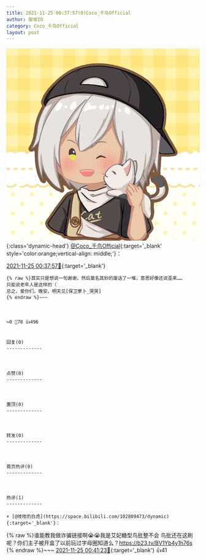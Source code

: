 ```yaml
---
title: 2021-11-25 00:37:57(0)Coco_千鸟Official
author: 御坂IO
category: Coco_千鸟Official
layout: post
---
```


![img](/images/85e485bc0dbd0cde4d15f24d7cffe9704618ad10.jpg){:class='dynamic-head'}
[@Coco_千鸟Official](https://space.bilibili.com/1891728206/dynamic){:target='_blank' style='color:orange;vertical-align: middle;'}：

[2021-11-25 00:37:57🔗](https://t.bilibili.com/596714740038459918){:target='_blank'}

~~~
{% raw %}其实只是想说一句谢谢，然后莫名其妙的废话了一堆，意思好像还说歪来……
只能说老年人是这样的（
总之，爱你们，晚安，明天见[保卫萝卜_哭哭]
{% endraw %}~~~



↪️0 💬78 👍496


回复(0)
-------------



点赞(0)
-------------



置顶(0)
-------------



转发(0)
-------------



首页热评(0)
-------------



热评(1)
-------------

+ [@吱吱的白虎](https://space.bilibili.com/102809473/dynamic){:target='_blank'}：
~~~
{% raw %}谁能教我做诈骗链接啊😭😭我是艾妃糖型鸟批整不会
鸟批还在这刷呢？你们主子被开盒了以前玩过字母圈知道么？https://b23.tv/BV1Yb4y1h76s
{% endraw %}~~~
[2021-11-25 00:41:23🔗](https://t.bilibili.com/596714740038459918#reply93239601456){:target='_blank'} 👍41


